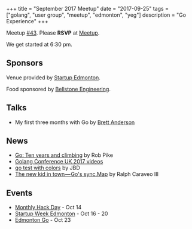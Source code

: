 +++
title = "September 2017 Meetup"
date = "2017-09-25"
tags = ["golang", "user group", "meetup", "edmonton", "yeg"]
description = "Go Experience"
+++

Meetup [#43](https://github.com/edmontongo/presentations/issues/70). Please **RSVP** at [Meetup](https://www.meetup.com/startupedmonton/events/242022549/).

We get started at 6:30 pm.

## Sponsors 

Venue provided by [Startup Edmonton](http://www.startupedmonton.com/).

Food sponsored by [Bellstone Engineering](https://bellstone.ca/). 

## Talks

* My first three months with Go by [Brett Anderson](https://github.com/Brett-A-T-Anderson)

## News

* [Go: Ten years and climbing](https://commandcenter.blogspot.ca/2017/09/go-ten-years-and-climbing.html) by Rob Pike
* [Golang Conference UK 2017 videos](https://www.youtube.com/playlist?list=PLDWZ5uzn69eyM81omhIZLzvRhTOXvpeX9#golanguk2017)
* [go test with colors](https://github.com/rakyll/gotest) by JBD
* [The new kid in town — Go's sync.Map](https://medium.com/@deckarep/the-new-kid-in-town-gos-sync-map-de24a6bf7c2c) by Ralph Caraveo III


## Events

* [Monthly Hack Day](https://www.meetup.com/startupedmonton/events/242651392/) - Oct 14
* [Startup Week Edmonton](http://www.edmontonstartupweek.com/2017/) - Oct 16 - 20
* [Edmonton Go](https://www.meetup.com/startupedmonton/events/ddzwmnywnbfc/) - Oct 23
